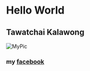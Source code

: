 # Hello World
## Tawatchai Kalawong
![MyPic](https://gitlab.com/uploads/-/system/user/avatar/6669974/avatar.png?width=400)

### my  [facebook](https://www.facebook.com/profile.php?id=100003103398989)
